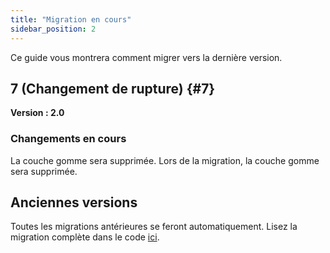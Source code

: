 ```yaml
---
title: "Migration en cours"
sidebar_position: 2
---
```


Ce guide vous montrera comment migrer vers la dernière version.

## 7 (Changement de rupture) {#7}

**Version : 2.0**

### Changements en cours

La couche gomme sera supprimée. Lors de la migration, la couche gomme sera supprimée.

## Anciennes versions

Toutes les migrations antérieures se feront automatiquement. Lisez la migration complète dans le code [ici](https://github.com/LinwoodCloud/Butterfly/blob/95825da4ebbf9ded392c863da577666dbcdda45c/app/lib/models/converter.dart#L17).
